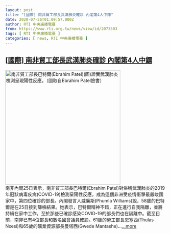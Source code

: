```yaml
---
layout: post
title: "[國際] 南非貿工部長武漢肺炎確診 內閣第4人中鏢"
date: 2020-07-26T01:09:57.000Z
author: RTI 中央廣播電臺
from: https://www.rti.org.tw/news/view/id/2073503
tags: [ RTI 中央廣播電臺 ]
categories: [ news, RTI 中央廣播電臺 ]
---
```

<!--1595725797000-->
[[國際] 南非貿工部長武漢肺炎確診 內閣第4人中鏢](https://www.rti.org.tw/news/view/id/2073503)
------

<div>
<img src="https://static.rti.org.tw/assets/thumbnails/2020/07/26/f30d792abb9295dc4abf1b2d8fec0799.jpg" width="360" alt="南非貿工部長巴特爾(Ebrahim Patel)(圖)證實武漢肺炎檢測呈現陽性反應。（圖取自Ebrahim Patel臉書）" title="南非貿工部長巴特爾(Ebrahim Patel)(圖)證實武漢肺炎檢測呈現陽性反應。（圖取自Ebrahim Patel臉書）"><br>南非內閣25日表示，南非貿工部長巴特爾(Ebrahim Patel)對俗稱武漢肺炎的2019年冠狀病毒疾病(COVID-19)檢測呈陽性反應，成為這個非洲受疫情衝擊最嚴峻國家中，第四位確診的部長。內閣發言人威廉斯(Phumla Williams)說，58歲的巴特爾是在25日接到篩檢結果。她表示，巴特爾精神不錯，正在進行自我隔離，並將持續在家中工作。至於那些已確診感染COVID-19的部長們也在隔離中。截至目前，南非已有4位部長和數名國會議員確診。61歲的勞工部長恩塞西(Thulas Nxesi)和65歲的礦業資源部長曼塔西(Gwede Mantashe)...<a target="_blank" href="https://www.rti.org.tw/news/view/id/2073503">...more</a>
</div>
